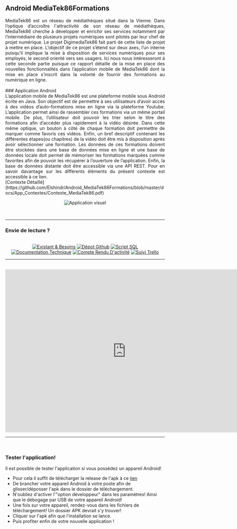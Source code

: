 
## Android MediaTek86Formations    
<div align = "justify">
MediaTek86 est un réseau de médiathèques situé dans la Vienne. Dans l’optique d’accroître l'attractivité de son réseau de médiathèques, MediaTek86 cherche à développer et enrichir ses services notamment par l’intermédiaire de plusieurs projets numériques sont pilotés par leur chef de projet numérique. Le projet DigimediaTek86 fait parti de cette liste de projet à mettre en place. L’objectif de ce projet s’étend sur deux axes, l’un interne puisqu’il implique la mise à disposition de services numériques pour ses employés, le second orienté vers ses usagers. Ici nous nous intéresseront à cette seconde partie puisque ce rapport détaille de la mise en place des nouvelles fonctionnalités dans l’application mobile de MediaTek86 dont la mise en place s’inscrit dans la volonté de fournir des formations au numérique en ligne.
</div>
<br/>
### Application Android
<div align = "justify">
L’application mobile de MediaTek86 est une plateforme mobile sous Android écrite en Java. Son objectif est de permettre à ses utilisateurs d’avoir accès à des vidéos d’auto-formations mise en ligne via la plateforme Youtube. L’application permet ainsi de rassembler ces formations via un même portail mobile. De plus, l’utilisateur doit pouvoir les trier selon le titre des formations afin d’accéder plus rapidement à la vidéo désirée. Dans cette même optique, un bouton à côté de chaque formation doit permettre de marquer comme favoris ces vidéos. Enfin, un bref descriptif contenant les différentes étapes(ou chapitres) de la vidéo doit être mis à disposition après avoir sélectionner une formation. Les données de ces formations doivent être stockées dans une base de données mise en ligne et une base de données locale doit permet de mémoriser les formations marquées comme favorites afin de pouvoir les récupérer à l’ouverture de l’application. Enfin, la base de données distante doit être accessible via une API REST. Pour en savoir davantage sur les différents éléments du présent contexte est accessible à ce lien. </div> [Contexte Détaillé](https://github.com/Elshindr/Android_MediaTek86Formations/blob/master/docs/App_Contextes/Contexte_MediaTek86.pdf)

<br/>
<p align="center">
  <img src="https://elshindr.github.io/Android_MediaTek86Formations/ressources/ImagesApplication.PNG" alt="Application visuel"/>
</p>
<br/>
<hr/>

### Envie de lecture ?

<br/>
<div align="center">
  <a href="https://github.com/Elshindr/Android_MediaTek86Formations/blob/master/docs/App_Contextes/DossierDocumentaire_Existant.pdf">
  <img src="https://elshindr.github.io/Android_MediaTek86Formations/ressources/Bouton1.PNG" alt="Existant & Besoins"/></a>
  <a href="https://github.com/Elshindr/Android_MediaTek86Formations">
  <img src="https://elshindr.github.io/Android_MediaTek86Formations/ressources/Bouton2.PNG" alt="Dépot Github"/></a>
   <a href="https://github.com/Elshindr/Android_MediaTek86Formations/blob/master/docs/App_Contextes/script_sql_mediatek86formations.zip">
  <img src="https://elshindr.github.io/Android_MediaTek86Formations/ressources/Bouton3.PNG" alt="Script SQL"/></a>
    <a href="https://elshindr.github.io/Android_MediaTek86Formations/docTech/html/index.html">
  <img src="https://elshindr.github.io/Android_MediaTek86Formations/ressources/Bouton4.PNG" alt="Documentation Technique"/></a>
      <a href="https://github.com/Elshindr/Android_MediaTek86Formations/blob/master/docs/Rapport_AndroidMediatekFormations.pdf">
  <img src="https://elshindr.github.io/Android_MediaTek86Formations/ressources/Bouton5.PNG" alt="Compte Rendu D'activité"/></a>
    <a href="https://trello.com/b/zhxxvFMG/androidmediate">
  <img src="https://elshindr.github.io/Android_MediaTek86Formations/ressources/Bouton6.PNG" alt="Suivi Trello"/></a>
</div>

<hr/>
<br/>

<div align="center">
<iframe width="760" height="515" src="https://www.youtube.com/embed/EdYKrFITby0" title="YouTube video player" frameborder="0" allow="accelerometer; autoplay; clipboard-write; encrypted-media; gyroscope; picture-in-picture" allowfullscreen></iframe>
</div>
    
<hr/>
<br/>

### Tester l'application!

Il est possible de tester l'application si vous possèdez un appareil Android!
- Pour cela il suffit de télécharger la release de l'apk à ce [lien](https://github.com/Elshindr/Android_MediaTek86Formations/releases/tag/Apk_AndroidMediaTek)
- De brancher votre appareil Android à votre poste afin de glisser/déposser l'apk dans le dossier de téléchargement.
- N'oubliez d'activer l'"option développeur" dans les paramètres! Ainsi que le débogage par USB de votre appareil Android!
- Une fois sur votre appareil, rendez-vous dans les fichiers de téléchargement! Un dossier APK devrait s'y trouver!
- Cliquer sur l'apk afin que l'installation se lance.
- Puis profiter enfin de votre nouvelle application !


   
